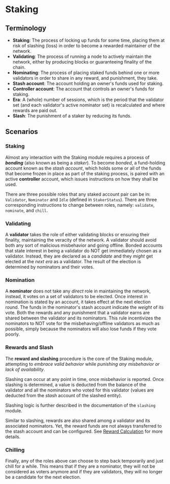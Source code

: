 # Staking

## Terminology

- **Staking**: The process of locking up funds for some time, placing them at risk of slashing
(loss) in order to become a rewarded maintainer of the network.
- **Validating**: The process of running a node to actively maintain the network, either by
producing blocks or guaranteeing finality of the chain.
- **Nominating**: The process of placing staked funds behind one or more validators in order to
share in any reward, and punishment, they take.
- **Stash account**: The account holding an owner's funds used for staking.
- **Controller account**: The account that controls an owner's funds for staking.
- **Era**: A (whole) number of sessions, which is the period that the validator set (and each
validator's active nominator set) is recalculated and where rewards are paid out.
- **Slash**: The punishment of a staker by reducing its funds.


## Scenarios

### Staking

Almost any interaction with the Staking module requires a process of _**bonding**_ (also known as being a _staker_). To become *bonded*, a fund-holding account known as the _stash account_, which holds some or all of the funds that become frozen in place as part of the staking process, is paired with an active **controller** account, which issues instructions on how they shall be used.

There are three possible roles that any staked account pair can be in: `Validator`, `Nominator` and `Idle` (defined in `StakerStatus`). There are three corresponding instructions to change between roles, namely: `validate`, `nominate`, and `chill`.

### Validating

A **validator** takes the role of either validating blocks or ensuring their finality, maintaining the veracity of the network. A validator should avoid both any sort of malicious misbehavior and going offline. Bonded accounts that state interest in being a validator do NOT get immediately chosen as a validator. Instead, they are declared as a _candidate_ and they _might_ get elected at the _next era_ as a validator. The result of the election is determined by nominators and their votes.


### Nomination

A **nominator** does not take any _direct_ role in maintaining the network, instead, it votes on a set of validators  to be elected. Once interest in nomination is stated by an account, it takes effect at the next election round. The funds in the nominator's stash account indicate the _weight_ of its vote. Both the rewards and any punishment that a validator earns are shared between the validator and its nominators. This rule incentivizes the nominators to NOT vote for the misbehaving/offline validators as much as possible, simply because the nominators will also lose funds if they vote poorly.


### Rewards and Slash

The **reward and slashing** procedure is the core of the Staking module, attempting to _embrace valid behavior_ while _punishing any misbehavior or lack of availability_.

Slashing can occur at any point in time, once misbehavior is reported. Once slashing is determined, a value is deducted from the balance of the validator and all the nominators who voted for this validator (values are deducted from the _stash_ account of the slashed entity).

Slashing logic is further described in the documentation of the `slashing` module.

Similar to slashing, rewards are also shared among a validator and its associated nominators. Yet, the reward funds are not always transferred to the stash account and can be configured. See [Reward Calculation](#reward-calculation) for more details.

### Chilling

Finally, any of the roles above can choose to step back temporarily and just chill for a while. This means that if they are a nominator, they will not be considered as voters anymore and if they are validators, they will no longer be a candidate for the next election.

